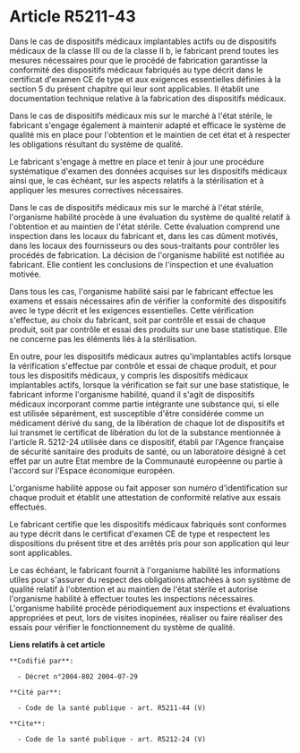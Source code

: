 # Article R5211-43

Dans le cas de dispositifs médicaux implantables actifs ou de dispositifs médicaux de la classe III ou de la classe II b, le
fabricant prend toutes les mesures nécessaires pour que le procédé de fabrication garantisse la conformité des dispositifs
médicaux fabriqués au type décrit dans le certificat d'examen CE de type et aux exigences essentielles définies à la section
5 du présent chapitre qui leur sont applicables. Il établit une documentation technique relative à la fabrication des
dispositifs médicaux.

Dans le cas de dispositifs médicaux mis sur le marché à l'état stérile, le fabricant s'engage également à maintenir adapté et
efficace le système de qualité mis en place pour l'obtention et le maintien de cet état et à respecter les obligations
résultant du système de qualité.

Le fabricant s'engage à mettre en place et tenir à jour une procédure systématique d'examen des données acquises sur les
dispositifs médicaux ainsi que, le cas échéant, sur les aspects relatifs à la stérilisation et à appliquer les mesures
correctives nécessaires.

Dans le cas de dispositifs médicaux mis sur le marché à l'état stérile, l'organisme habilité procède à une évaluation du
système de qualité relatif à l'obtention et au maintien de l'état stérile. Cette évaluation comprend une inspection dans les
locaux du fabricant et, dans les cas dûment motivés, dans les locaux des fournisseurs ou des sous-traitants pour contrôler
les procédés de fabrication. La décision de l'organisme habilité est notifiée au fabricant. Elle contient les conclusions de
l'inspection et une évaluation motivée.

Dans tous les cas, l'organisme habilité saisi par le fabricant effectue les examens et essais nécessaires afin de vérifier la
conformité des dispositifs avec le type décrit et les exigences essentielles. Cette vérification s'effectue, au choix du
fabricant, soit par contrôle et essai de chaque produit, soit par contrôle et essai des produits sur une base statistique.
Elle ne concerne pas les éléments liés à la stérilisation.

En outre, pour les dispositifs médicaux autres qu'implantables actifs lorsque la vérification s'effectue par contrôle et
essai de chaque produit, et pour tous les dispositifs médicaux, y compris les dispositifs médicaux implantables actifs,
lorsque la vérification se fait sur une base statistique, le fabricant informe l'organisme habilité, quand il s'agit de
dispositifs médicaux incorporant comme partie intégrante une substance qui, si elle est utilisée séparément, est susceptible
d'être considérée comme un médicament dérivé du sang, de la libération de chaque lot de dispositifs et lui transmet le
certificat de libération du lot de la substance mentionnée à l'article R. 5212-24 utilisée dans ce dispositif, établi par
l'Agence française de sécurité sanitaire des produits de santé, ou un laboratoire désigné à cet effet par un autre Etat
membre de la Communauté européenne ou partie à l'accord sur l'Espace économique européen.

L'organisme habilité appose ou fait apposer son numéro d'identification sur chaque produit et établit une attestation de
conformité relative aux essais effectués.

Le fabricant certifie que les dispositifs médicaux fabriqués sont conformes au type décrit dans le certificat d'examen CE de
type et respectent les dispositions du présent titre et des arrêtés pris pour son application qui leur sont applicables.

Le cas échéant, le fabricant fournit à l'organisme habilité les informations utiles pour s'assurer du respect des obligations
attachées à son système de qualité relatif à l'obtention et au maintien de l'état stérile et autorise l'organisme habilité à
effectuer toutes les inspections nécessaires. L'organisme habilité procède périodiquement aux inspections et évaluations
appropriées et peut, lors de visites inopinées, réaliser ou faire réaliser des essais pour vérifier le fonctionnement du
système de qualité.

**Liens relatifs à cet article**

	**Codifié par**:

	  - Décret n°2004-802 2004-07-29

	**Cité par**:

	  - Code de la santé publique - art. R5211-44 (V)

	**Cite**:

	  - Code de la santé publique - art. R5212-24 (V)
